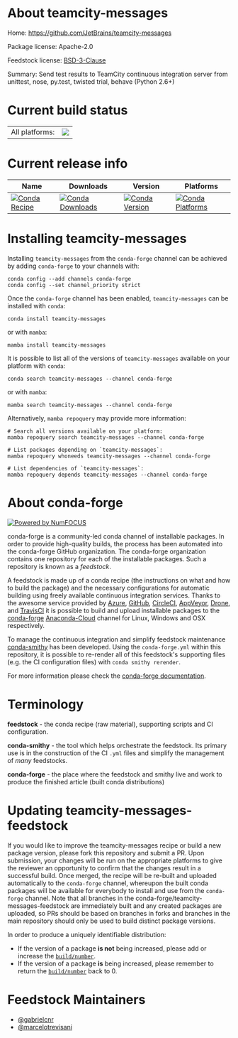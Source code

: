 About teamcity-messages
=======================

Home: https://github.com/JetBrains/teamcity-messages

Package license: Apache-2.0

Feedstock license: [BSD-3-Clause](https://github.com/conda-forge/teamcity-messages-feedstock/blob/main/LICENSE.txt)

Summary: Send test results to TeamCity continuous integration server from unittest, nose, py.test, twisted trial, behave (Python 2.6+)

Current build status
====================


<table><tr><td>All platforms:</td>
    <td>
      <a href="https://dev.azure.com/conda-forge/feedstock-builds/_build/latest?definitionId=12722&branchName=main">
        <img src="https://dev.azure.com/conda-forge/feedstock-builds/_apis/build/status/teamcity-messages-feedstock?branchName=main">
      </a>
    </td>
  </tr>
</table>

Current release info
====================

| Name | Downloads | Version | Platforms |
| --- | --- | --- | --- |
| [![Conda Recipe](https://img.shields.io/badge/recipe-teamcity--messages-green.svg)](https://anaconda.org/conda-forge/teamcity-messages) | [![Conda Downloads](https://img.shields.io/conda/dn/conda-forge/teamcity-messages.svg)](https://anaconda.org/conda-forge/teamcity-messages) | [![Conda Version](https://img.shields.io/conda/vn/conda-forge/teamcity-messages.svg)](https://anaconda.org/conda-forge/teamcity-messages) | [![Conda Platforms](https://img.shields.io/conda/pn/conda-forge/teamcity-messages.svg)](https://anaconda.org/conda-forge/teamcity-messages) |

Installing teamcity-messages
============================

Installing `teamcity-messages` from the `conda-forge` channel can be achieved by adding `conda-forge` to your channels with:

```
conda config --add channels conda-forge
conda config --set channel_priority strict
```

Once the `conda-forge` channel has been enabled, `teamcity-messages` can be installed with `conda`:

```
conda install teamcity-messages
```

or with `mamba`:

```
mamba install teamcity-messages
```

It is possible to list all of the versions of `teamcity-messages` available on your platform with `conda`:

```
conda search teamcity-messages --channel conda-forge
```

or with `mamba`:

```
mamba search teamcity-messages --channel conda-forge
```

Alternatively, `mamba repoquery` may provide more information:

```
# Search all versions available on your platform:
mamba repoquery search teamcity-messages --channel conda-forge

# List packages depending on `teamcity-messages`:
mamba repoquery whoneeds teamcity-messages --channel conda-forge

# List dependencies of `teamcity-messages`:
mamba repoquery depends teamcity-messages --channel conda-forge
```


About conda-forge
=================

[![Powered by
NumFOCUS](https://img.shields.io/badge/powered%20by-NumFOCUS-orange.svg?style=flat&colorA=E1523D&colorB=007D8A)](https://numfocus.org)

conda-forge is a community-led conda channel of installable packages.
In order to provide high-quality builds, the process has been automated into the
conda-forge GitHub organization. The conda-forge organization contains one repository
for each of the installable packages. Such a repository is known as a *feedstock*.

A feedstock is made up of a conda recipe (the instructions on what and how to build
the package) and the necessary configurations for automatic building using freely
available continuous integration services. Thanks to the awesome service provided by
[Azure](https://azure.microsoft.com/en-us/services/devops/), [GitHub](https://github.com/),
[CircleCI](https://circleci.com/), [AppVeyor](https://www.appveyor.com/),
[Drone](https://cloud.drone.io/welcome), and [TravisCI](https://travis-ci.com/)
it is possible to build and upload installable packages to the
[conda-forge](https://anaconda.org/conda-forge) [Anaconda-Cloud](https://anaconda.org/)
channel for Linux, Windows and OSX respectively.

To manage the continuous integration and simplify feedstock maintenance
[conda-smithy](https://github.com/conda-forge/conda-smithy) has been developed.
Using the ``conda-forge.yml`` within this repository, it is possible to re-render all of
this feedstock's supporting files (e.g. the CI configuration files) with ``conda smithy rerender``.

For more information please check the [conda-forge documentation](https://conda-forge.org/docs/).

Terminology
===========

**feedstock** - the conda recipe (raw material), supporting scripts and CI configuration.

**conda-smithy** - the tool which helps orchestrate the feedstock.
                   Its primary use is in the construction of the CI ``.yml`` files
                   and simplify the management of *many* feedstocks.

**conda-forge** - the place where the feedstock and smithy live and work to
                  produce the finished article (built conda distributions)


Updating teamcity-messages-feedstock
====================================

If you would like to improve the teamcity-messages recipe or build a new
package version, please fork this repository and submit a PR. Upon submission,
your changes will be run on the appropriate platforms to give the reviewer an
opportunity to confirm that the changes result in a successful build. Once
merged, the recipe will be re-built and uploaded automatically to the
`conda-forge` channel, whereupon the built conda packages will be available for
everybody to install and use from the `conda-forge` channel.
Note that all branches in the conda-forge/teamcity-messages-feedstock are
immediately built and any created packages are uploaded, so PRs should be based
on branches in forks and branches in the main repository should only be used to
build distinct package versions.

In order to produce a uniquely identifiable distribution:
 * If the version of a package **is not** being increased, please add or increase
   the [``build/number``](https://docs.conda.io/projects/conda-build/en/latest/resources/define-metadata.html#build-number-and-string).
 * If the version of a package **is** being increased, please remember to return
   the [``build/number``](https://docs.conda.io/projects/conda-build/en/latest/resources/define-metadata.html#build-number-and-string)
   back to 0.

Feedstock Maintainers
=====================

* [@gabrielcnr](https://github.com/gabrielcnr/)
* [@marcelotrevisani](https://github.com/marcelotrevisani/)


